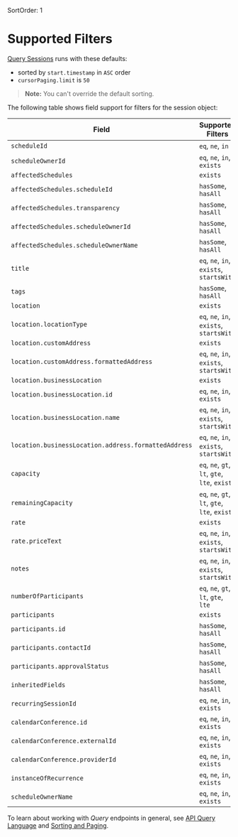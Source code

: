 SortOrder: 1
# Supported Filters


[Query Sessions](https://dev.wix.com/api/rest/wix-bookings/calendar-v2/sessions/query-sessions) runs with these defaults:

- sorted by `start.timestamp` in `ASC` order
- `cursorPaging.limit` is `50`

> __Note:__ You can't override the default sorting.

The following table shows field support for filters
for the session object:

| Field           | Supported Filters                             |
| --------------- | --------------------------------------------- |
| `scheduleId` | `eq`, `ne`, `in` |
| `scheduleOwnerId` | `eq`, `ne`, `in`, `exists` |
| `affectedSchedules` | `exists` | 
| `affectedSchedules.scheduleId` | `hasSome`, `hasAll` | 
| `affectedSchedules.transparency` | `hasSome`, `hasAll` | 
| `affectedSchedules.scheduleOwnerId` | `hasSome`, `hasAll` | 
| `affectedSchedules.scheduleOwnerName` | `hasSome`, `hasAll` | 
| `title` | `eq`, `ne`, `in`, `exists`, `startsWith` | 
| `tags` | `hasSome`, `hasAll` | 
| `location` | `exists` | 
| `location.locationType` | `eq`, `ne`, `in`, `exists`, `startsWith` | 
| `location.customAddress` | `exists` | 
| `location.customAddress.formattedAddress` | `eq`, `ne`, `in`, `exists`, `startsWith` | 
| `location.businessLocation` | `exists` | 
| `location.businessLocation.id` | `eq`, `ne`, `in`, `exists` | 
| `location.businessLocation.name` | `eq`, `ne`, `in`, `exists`, `startsWith` | 
| `location.businessLocation.address.formattedAddress` | `eq`, `ne`, `in`, `exists`, `startsWith` | 
| `capacity` | `eq`, `ne`, `gt`, `lt`, `gte`, `lte`, `exists` | 
| `remainingCapacity` | `eq`, `ne`, `gt`, `lt`, `gte`, `lte`, `exists` |
| `rate` | `exists` |  
| `rate.priceText` | `eq`, `ne`, `in`, `exists`, `startsWith` | 
| `notes` | `eq`, `ne`, `in`, `exists`, `startsWith` | 
| `numberOfParticipants` | `eq`, `ne`, `gt`, `lt`, `gte`, `lte` | 
| `participants` | `exists` | 
| `participants.id` | `hasSome`, `hasAll` | 
| `participants.contactId` | `hasSome`, `hasAll` | 
| `participants.approvalStatus` | `hasSome`, `hasAll` | 
| `inheritedFields` | `hasSome`, `hasAll` | 
| `recurringSessionId` | `eq`, `ne`, `in`, `exists` | 
| `calendarConference.id` | `eq`, `ne`, `in`, `exists` | 
| `calendarConference.externalId` | `eq`, `ne`, `in`, `exists` | 
| `calendarConference.providerId` | `eq`, `ne`, `in`, `exists` | 
| `instanceOfRecurrence` | `eq`, `ne`, `in`, `exists` | 
| `scheduleOwnerName` | `eq`, `ne`, `in`, `exists` | 


To learn about working with _Query_ endpoints in general, see
[API Query Language](https://dev.wix.com/api/rest/getting-started/api-query-language)
and [Sorting and Paging](https://dev.wix.com/api/rest/getting-started/pagination).